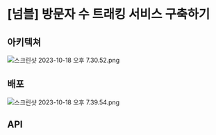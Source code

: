 # [넘블] 방문자 수 트래킹 서비스 구축하기
## 아키텍쳐
![스크린샷 2023-10-18 오후 7.30.52.png](..%2F..%2F..%2FDesktop%2F%EC%8A%A4%ED%81%AC%EB%A6%B0%EC%83%B7%202023-10-18%20%EC%98%A4%ED%9B%84%207.30.52.png)
## 배포
![스크린샷 2023-10-18 오후 7.39.54.png](..%2F..%2F..%2FDesktop%2F%EC%8A%A4%ED%81%AC%EB%A6%B0%EC%83%B7%202023-10-18%20%EC%98%A4%ED%9B%84%207.39.54.png)
## API
